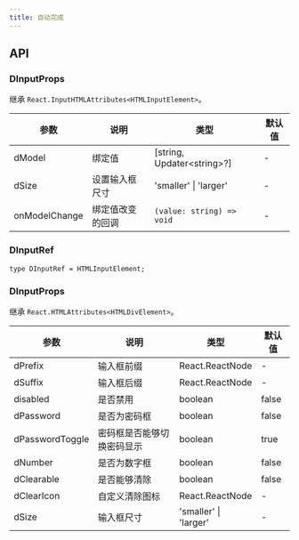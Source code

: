 ```yaml
---
title: 自动完成
---
```


## API

### DInputProps

继承 `React.InputHTMLAttributes<HTMLInputElement>`。

<!-- prettier-ignore-start -->
| 参数 | 说明 | 类型 | 默认值 | 
| --- | --- | --- | --- | 
| dModel | 绑定值 | [string, Updater\<string\>?] | - |
| dSize | 设置输入框尺寸 | 'smaller' \| 'larger' | - |
| onModelChange | 绑定值改变的回调 | `(value: string) => void` | - |
<!-- prettier-ignore-end -->

### DInputRef

```tsx
type DInputRef = HTMLInputElement;
```

### DInputProps

继承 `React.HTMLAttributes<HTMLDivElement>`。

<!-- prettier-ignore-start -->
| 参数 | 说明 | 类型 | 默认值 | 
| --- | --- | --- | --- | 
| dPrefix | 输入框前缀 | React.ReactNode | - |
| dSuffix | 输入框后缀 | React.ReactNode | - |
| disabled | 是否禁用 | boolean | false |
| dPassword | 是否为密码框 | boolean | false |
| dPasswordToggle | 密码框是否能够切换密码显示 | boolean | true |
| dNumber | 是否为数字框 | boolean | false |
| dClearable | 是否能够清除 | boolean | false |
| dClearIcon | 自定义清除图标 | React.ReactNode | - |
| dSize | 输入框尺寸 | 'smaller' \| 'larger' | - |
<!-- prettier-ignore-end -->
